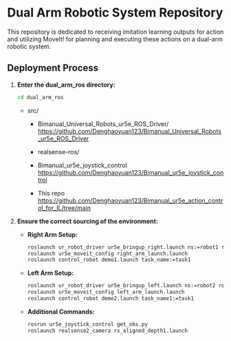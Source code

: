 
# Dual Arm Robotic System Repository
This repository is dedicated to receiving imitation learning outputs for action and utilizing MoveIt! for planning and executing these actions on a dual-arm robotic system.

## Deployment Process

1. **Enter the dual_arm_ros directory:**
   ```bash
   cd dual_arm_ros
   ```
   - src/
      - Bimanual_Universal_Robots_ur5e_ROS_Driver/
        https://github.com/Denghaoyuan123/Bimanual_Universal_Robots_ur5e_ROS_Driver

      - realsense-ros/

      - Bimanual_ur5e_joystick_control
        https://github.com/Denghaoyuan123/Bimanual_ur5e_joystick_control

      - This repo
        https://github.com/Denghaoyuan123/Bimanual_ur5e_action_control_for_IL/tree/main

2. **Ensure the correct sourcing of the environment:**
   - **Right Arm Setup:**
     ```bash
     roslaunch ur_robot_driver ur5e_bringup_right.launch ns:=robot1 robot_ip:=192.168.0.121 reverse_port:=50001 script_sender_port:=50002 trajectory_port:=50003 script_command_port:=50004
     roslaunch ur5e_moveit_config right_arm_launch.launch
     roslaunch control_robot demo1.launch task_name:=task1
     ```

   - **Left Arm Setup:**
     ```bash
     roslaunch ur_robot_driver ur5e_bringup_left.launch ns:=robot2 robot_ip:=192.168.0.144 reverse_port:=50011 script_sender_port:=50012 trajectory_port:=50013 script_command_port:=50014
     roslaunch ur5e_moveit_config left_arm_launch.launch
     roslaunch control_robot demo2.launch task_name1:=task1
     ```

   - **Additional Commands:**
     ```bash
     rosrun ur5e_joystick_control get_obs.py
     roslaunch realsense2_camera rs_aligned_depth1.launch